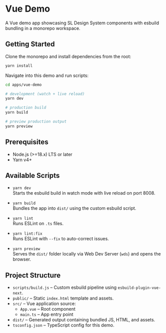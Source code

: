 # Vue Demo

A Vue demo app showcasing SL Design System components with esbuild bundling in a monorepo workspace.

## Getting Started

Clone the monorepo and install dependencies from the root:

```bash
yarn install
```

Navigate into this demo and run scripts:

```bash
cd apps/vue-demo

# development (watch + live reload)
yarn dev

# production build
yarn build

# preview production output
yarn preview
```

## Prerequisites

- Node.js (>=18.x) LTS or later
- Yarn v4+

## Available Scripts

- `yarn dev`  
  Starts the esbuild build in watch mode with live reload on port 8008.

- `yarn build`  
  Bundles the app into `dist/` using the custom esbuild script.

- `yarn lint`  
  Runs ESLint on `.ts` files.

- `yarn lint:fix`  
  Runs ESLint with `--fix` to auto-correct issues.

- `yarn preview`  
  Serves the `dist/` folder locally via Web Dev Server (`wds`) and opens the browser.

## Project Structure

- `scripts/build.js` – Custom esbuild pipeline using `esbuild-plugin-vue-next`.
- `public/` – Static `index.html` template and assets.
- `src/` – Vue application source:
  - `App.vue` – Root component
  - `main.ts` – App entry point
- `dist/` – Generated output containing bundled JS, HTML, and assets.
- `tsconfig.json` – TypeScript config for this demo.

